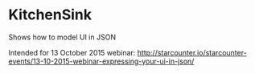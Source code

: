 # KitchenSink
Shows how to model UI in JSON

Intended for 13 October 2015 webinar: http://starcounter.io/starcounter-events/13-10-2015-webinar-expressing-your-ui-in-json/
